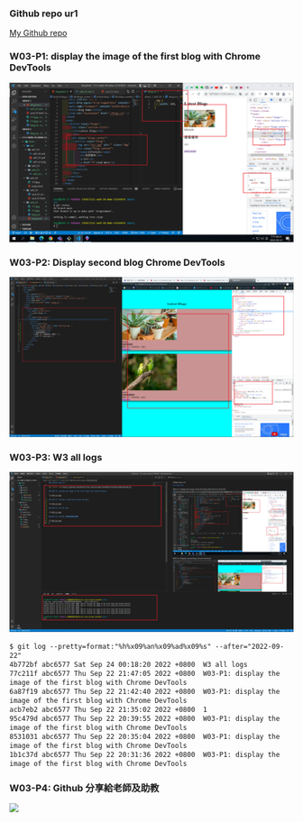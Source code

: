 ### Github repo ur1

[My Github repo](https://github.com/abc6577/1111-sweb-1N-demo-211410591/tree/main/demo/md/w02_91)

### W03-P1: display the image of the first blog with Chrome DevTools

![](w03-p1.png)

### W03-P2: Display second blog Chrome DevTools

![](w03-p2.png)

### W03-P3: W3 all logs

![](w03-p3.png)

```
$ git log --pretty=format:"%h%x09%an%x09%ad%x09%s" --after="2022-09-22"
4b772bf abc6577 Sat Sep 24 00:18:20 2022 +0800  W3 all logs
77c211f abc6577 Thu Sep 22 21:47:05 2022 +0800  W03-P1: display the image of the first blog with Chrome DevTools
6a87f19 abc6577 Thu Sep 22 21:42:40 2022 +0800  W03-P1: display the image of the first blog with Chrome DevTools
acb7eb2 abc6577 Thu Sep 22 21:35:02 2022 +0800  1
95c479d abc6577 Thu Sep 22 20:39:55 2022 +0800  W03-P1: display the image of the first blog with Chrome DevTools
8531031 abc6577 Thu Sep 22 20:35:04 2022 +0800  W03-P1: display the image of the first blog with Chrome DevTools
1b1c37d abc6577 Thu Sep 22 20:31:36 2022 +0800  W03-P1: display the image of the first blog with Chrome DevTools
```

### W03-P4: Github 分享給老師及助教

![](w03-p4.png)

